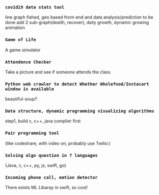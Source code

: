 ### `covid19 data stats tool`
line graph fished, geo based front-end and data analysis/prediction to be done
add 2 sub-graph(dealth, recover), daily growth, dynamic growing animation


### `Game of Life`
A game simulator

### `Attendence Checker`
Take a picture and see if someone attends the class

### `Python web crawler to detect Whether Wholefood/Instacart window is available`
beautiful-soup?

### `Data structure, dynamic programming visualizing algorithms`
step1, build c, c++, java complier first

### `Pair programming tool`
(like codeshare, with video on, probably use Twilio:)

### `Solving algo question in 7 languages`
(Java, c, c++, py, js, swift, go)

### `Incoming phone call, emtion detector`
There exists ML Libaray in swift, so cool!

